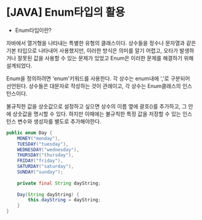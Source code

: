 # [JAVA] Enum타입의 활용

* Enum타입이란? 

자바에서 열거형을 나타내는 특별한 유형의 클래스이다. 
상수들을 정수나 문자열과 같은 기본 타입으로 나타내어 사용했지만, 이러한 방식은 의미를 알기 어렵고, 오타가 발생하거나 잘못된 값을 사용할 수 있는 문제가 있었고 Enum은 이러한 문제를 해결하기 위해 설계되었다. 

Enum을 정의하려면 'enum'키워드를 사용한다. 각 상수는 enum내에 ','로 구분되어 선언된다. 
상수들은 대문자로 작성하는 것이 관례이고, 각 상수는 Enum클래스의 인스턴스이다. 

불규칙한 값을 상숫값으로 설정하고 싶으면 상수의 이름 옆에 괄호()를 추가하고, 그 안에 상숫값을 명시할 수 있다. 하지만 이때에는 불규칙한 특정 값을 저장할 수 있는 인스턴스 변수와 생성자를 별도로 추가해야한다. 

```java
public enum Day {
    MONEY("monday"),
    TUESDAY("tuesday"),
    WEDNESDAY("wednesday"),
    THURSDAY("thursday"),
    FRIDAY("friday"),
    SATURDAY("saturday"),
    SUNDAY("sunday");
    
    private final String dayString;
    
    Day(String dayString) {
        this.dayString = dayString;
    }
}
```



